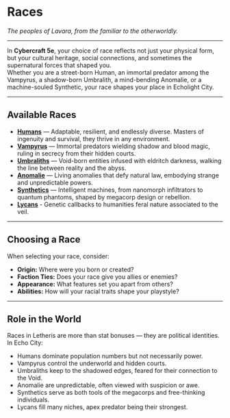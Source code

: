 # Races
*The peoples of Lavara, from the familiar to the otherworldly.*

---

In **Cybercraft 5e**, your choice of race reflects not just your physical form, but your cultural heritage, social connections, and sometimes the supernatural forces that shaped you.  
Whether you are a street-born Human, an immortal predator among the Vampyrus, a shadow-born Umbralith, a mind-bending Anomalie, or a machine-souled Synthetic, your race shapes your place in Echolight City.

---

## Available Races

- **[Humans](humans.md)** — Adaptable, resilient, and endlessly diverse. Masters of ingenuity and survival, they thrive in any environment.  
- **[Vampyrus](vampyrus.md)** — Immortal predators wielding shadow and blood magic, ruling in secrecy from their hidden courts.  
- **[Umbraliths](umbraliths.md)** — Void-born entities infused with eldritch darkness, walking the line between reality and the abyss.  
- **[Anomalie](anomalie.md)** — Living anomalies that defy natural law, embodying strange and unpredictable powers.  
- **[Synthetics](synthetics.md)** — Intelligent machines, from nanomorph infiltrators to quantum phantoms, shaped by megacorp design or rebellion.
- **[Lycans](lycans.md)** - Genetic callbacks to humanities feral nature associated to the veil.

---

## Choosing a Race
When selecting your race, consider:  
- **Origin:** Where were you born or created?  
- **Faction Ties:** Does your race give you allies or enemies?  
- **Appearance:** What features set you apart from others?  
- **Abilities:** How will your racial traits shape your playstyle?  

---

## Role in the World
Races in Letheris are more than stat bonuses — they are political identities.  
In Echo City:
- Humans dominate population numbers but not necessarily power.  
- Vampyrus control the underworld and hidden courts.  
- Umbraliths keep to the shadowed edges, feared for their connection to the Void.  
- Anomalie are unpredictable, often viewed with suspicion or awe.  
- Synthetics serve as both tools of the megacorps and free-thinking individuals.  
- Lycans fill many niches, apex predator being their strongest.  
